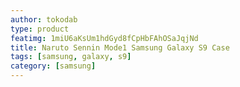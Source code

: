 ```yaml
---
author: tokodab
type: product
featimg: 1miU6aKsUm1hdGyd8fCpHbFAhOSaJqjNd
title: Naruto Sennin Mode1 Samsung Galaxy S9 Case
tags: [samsung, galaxy, s9]
category: [samsung]
---
```

